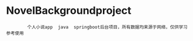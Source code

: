 #                               NovelBackgroundproject
                                
            个人小说app  java  springboot后台项目，所有数据均来源于网络，仅供学习参考使用